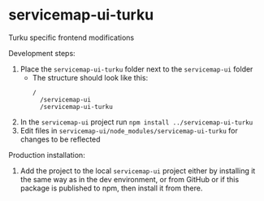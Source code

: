 # servicemap-ui-turku
Turku specific frontend modifications

Development steps:
1. Place the `servicemap-ui-turku` folder next to the `servicemap-ui` folder
    * The structure should look like this:
      ```
      /
        /servicemap-ui
        /servicemap-ui-turku
      ```
2. In the `servicemap-ui` project run `npm install ../servicemap-ui-turku`
3. Edit files in `servicemap-ui/node_modules/servicemap-ui-turku` for changes to be reflected

Production installation:
1. Add the project to the local `servicemap-ui` project either by installing it
   the same way as in the dev environment, or from GitHub or if this package is published
   to npm, then install it from there.
